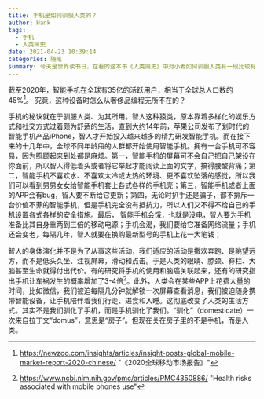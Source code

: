 ```yaml
---
title: 手机是如何驯服人类的？
author: Hank
tags:
  - 手机
  - 人类简史
date: 2021-04-23 10:39:14
categories: 随笔
summary: 今天是世界读书日，在看的这本书《人类简史》中对小麦如何驯服人类有一段比较有趣的描述，尝试模仿一下，写写手机如何驯服人类。
---
```


截至2020年，智能手机在全球有35亿的活跃用户，相当于全球总人口数的45%[^1]。 究竟，这种设备时怎么从奢侈品编程无所不在的？

手机的秘诀就在于驯服人类、为其所用。智人这种猿类，原本靠着多样化的娱乐方式和社交方式过着颇为舒适的生活，直到大约14年前，苹果公司发布了划时代的智能手机产品iPhone，智人才开始投入越来越多的精力研发智能手机。而在接下来的十几年中，全球不同年龄段的人群都开始使用智能手机。拥有一台手机可不容易，因为照顾起来到处都是麻烦。第一，智能手机的屏幕可不会自己把自己架设在你面前，所以智人得低着头或者将它举起才能阅读上面的文字，搞得腰酸背痛；第二，智能手机不喜欢水、不喜欢太冷或太热的环境、更不喜欢坠落的感觉，所以我们可以看到男男女女给智能手机套上各式各样的手机壳；第三，智能手机或者上面的APP会有bug，智人要不断给它更新；第四，无论时扒手还是骗子，都不排斥一台价值不菲的智能手机，但是手机完全没有抵抗力，所以人们又不得不给自己的手机设置各式各样的安全措施。最后， 智能手机会饿，也就是没电，智人要为手机准备比其自身重两到三倍的移动电源；手机会渴，我们要给它准备网络流量；手机还会变老，每隔几年，智人就要在换购最新型号的手机上花一大笔钱；

智人的身体演化并不是为了从事这些活动，我们适应的活动是撒欢奔跑、是眺望远方，而不是低头久坐、注视屏幕，滑动和点击。于是人类的眼睛、脖颈、脊柱、大脑甚至生命就得付出代价。有的研究将手机的使用和脑癌关联起来，还有的研究指出手机让车祸发生的概率增加了3-4倍[^2]。此外，人类会在某些APP上花费大量的时间，比如微信，我们被迫每隔几分钟就解锁一次屏幕查看消息，我们被迫随身携带智能设备，让手机陪伴着我们行走、进食和入睡。这彻底改变了人类的生活方式。其实不是我们驯化了手机，而是手机驯化了我们。“驯化”（domesticate）一次来自拉丁文“domus”，意思是“房子”。但现在关在房子里的不是手机，而是人类。

[^1]: https://newzoo.com/insights/articles/insight-posts-global-mobile-market-report-2020-chinese/	"《2020全球移动市场报告》"
[^2]: https://www.ncbi.nlm.nih.gov/pmc/articles/PMC4350886/	"Health risks associated with mobile phones use"
